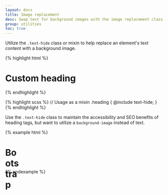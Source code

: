 ```yaml
---
layout: docs
title: Image replacement
desc: Swap text for background images with the image replacement class.
group: utilities
toc: true
---
```


Utilize the `.text-hide` class or mixin to help replace an element's text content with a background image.

{% highlight html %}
<h1 class="text-hide">Custom heading</h1>
{% endhighlight %}

{% highlight scss %}
// Usage as a mixin
.heading {
  @include text-hide;
}
{% endhighlight %}

Use the `.text-hide` class to maintain the accessibility and SEO benefits of heading tags, but want to utilize a `background-image` instead of text.

{% example html %}
<h1 class="text-hide" style="background-image: url('/assets/brand/bootstrap-solid.svg'); width: 50px; height: 50px;">Bootstrap</h1>
{% endexample %}
